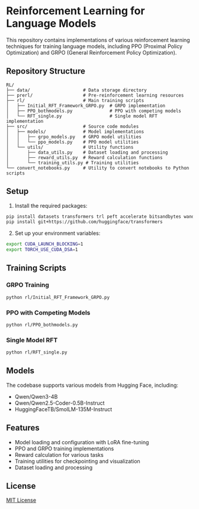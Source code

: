 # Reinforcement Learning for Language Models

This repository contains implementations of various reinforcement learning techniques for training language models, including PPO (Proximal Policy Optimization) and GRPO (General Reinforcement Policy Optimization).

## Repository Structure

```
RL/
├── data/                    # Data storage directory
├── prerl/                   # Pre-reinforcement learning resources
├── rl/                      # Main training scripts
│   ├── Initial_RFT_Framework_GRPO.py  # GRPO implementation
│   ├── PPO_bothmodels.py              # PPO with competing models
│   └── RFT_single.py                  # Single model RFT implementation
├── src/                     # Source code modules
│   ├── models/              # Model implementations
│   │   ├── grpo_models.py   # GRPO model utilities
│   │   └── ppo_models.py    # PPO model utilities
│   └── utils/               # Utility functions
│       ├── data_utils.py    # Dataset loading and processing
│       ├── reward_utils.py  # Reward calculation functions
│       └── training_utils.py # Training utilities
└── convert_notebooks.py     # Utility to convert notebooks to Python scripts
```

## Setup

1. Install the required packages:
```bash
pip install datasets transformers trl peft accelerate bitsandbytes wandb
pip install git+https://github.com/huggingface/transformers
```

2. Set up your environment variables:
```bash
export CUDA_LAUNCH_BLOCKING=1
export TORCH_USE_CUDA_DSA=1
```

## Training Scripts

### GRPO Training
```bash
python rl/Initial_RFT_Framework_GRPO.py
```

### PPO with Competing Models
```bash
python rl/PPO_bothmodels.py
```

### Single Model RFT
```bash
python rl/RFT_single.py
```

## Models

The codebase supports various models from Hugging Face, including:
- Qwen/Qwen3-4B
- Qwen/Qwen2.5-Coder-0.5B-Instruct
- HuggingFaceTB/SmolLM-135M-Instruct

## Features

- Model loading and configuration with LoRA fine-tuning
- PPO and GRPO training implementations
- Reward calculation for various tasks
- Training utilities for checkpointing and visualization
- Dataset loading and processing

## License

[MIT License](LICENSE)
